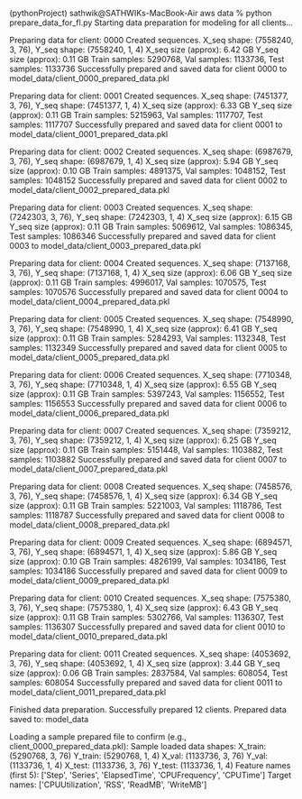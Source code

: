 (pythonProject) sathwik@SATHWIKs-MacBook-Air aws data % python prepare_data_for_fl.py
Starting data preparation for modeling for all clients...

Preparing data for client: 0000
  Created sequences. X_seq shape: (7558240, 3, 76), Y_seq shape: (7558240, 1, 4)
  X_seq size (approx): 6.42 GB
  Y_seq size (approx): 0.11 GB
  Train samples: 5290768, Val samples: 1133736, Test samples: 1133736
  Successfully prepared and saved data for client 0000 to model_data/client_0000_prepared_data.pkl

Preparing data for client: 0001
  Created sequences. X_seq shape: (7451377, 3, 76), Y_seq shape: (7451377, 1, 4)
  X_seq size (approx): 6.33 GB
  Y_seq size (approx): 0.11 GB
  Train samples: 5215963, Val samples: 1117707, Test samples: 1117707
  Successfully prepared and saved data for client 0001 to model_data/client_0001_prepared_data.pkl

Preparing data for client: 0002
  Created sequences. X_seq shape: (6987679, 3, 76), Y_seq shape: (6987679, 1, 4)
  X_seq size (approx): 5.94 GB
  Y_seq size (approx): 0.10 GB
  Train samples: 4891375, Val samples: 1048152, Test samples: 1048152
  Successfully prepared and saved data for client 0002 to model_data/client_0002_prepared_data.pkl

Preparing data for client: 0003
  Created sequences. X_seq shape: (7242303, 3, 76), Y_seq shape: (7242303, 1, 4)
  X_seq size (approx): 6.15 GB
  Y_seq size (approx): 0.11 GB
  Train samples: 5069612, Val samples: 1086345, Test samples: 1086346
  Successfully prepared and saved data for client 0003 to model_data/client_0003_prepared_data.pkl

Preparing data for client: 0004
  Created sequences. X_seq shape: (7137168, 3, 76), Y_seq shape: (7137168, 1, 4)
  X_seq size (approx): 6.06 GB
  Y_seq size (approx): 0.11 GB
  Train samples: 4996017, Val samples: 1070575, Test samples: 1070576
  Successfully prepared and saved data for client 0004 to model_data/client_0004_prepared_data.pkl

Preparing data for client: 0005
  Created sequences. X_seq shape: (7548990, 3, 76), Y_seq shape: (7548990, 1, 4)
  X_seq size (approx): 6.41 GB
  Y_seq size (approx): 0.11 GB
  Train samples: 5284293, Val samples: 1132348, Test samples: 1132349
  Successfully prepared and saved data for client 0005 to model_data/client_0005_prepared_data.pkl

Preparing data for client: 0006
  Created sequences. X_seq shape: (7710348, 3, 76), Y_seq shape: (7710348, 1, 4)
  X_seq size (approx): 6.55 GB
  Y_seq size (approx): 0.11 GB
  Train samples: 5397243, Val samples: 1156552, Test samples: 1156553
  Successfully prepared and saved data for client 0006 to model_data/client_0006_prepared_data.pkl

Preparing data for client: 0007
  Created sequences. X_seq shape: (7359212, 3, 76), Y_seq shape: (7359212, 1, 4)
  X_seq size (approx): 6.25 GB
  Y_seq size (approx): 0.11 GB
  Train samples: 5151448, Val samples: 1103882, Test samples: 1103882
  Successfully prepared and saved data for client 0007 to model_data/client_0007_prepared_data.pkl

Preparing data for client: 0008
  Created sequences. X_seq shape: (7458576, 3, 76), Y_seq shape: (7458576, 1, 4)
  X_seq size (approx): 6.34 GB
  Y_seq size (approx): 0.11 GB
  Train samples: 5221003, Val samples: 1118786, Test samples: 1118787
  Successfully prepared and saved data for client 0008 to model_data/client_0008_prepared_data.pkl

Preparing data for client: 0009
  Created sequences. X_seq shape: (6894571, 3, 76), Y_seq shape: (6894571, 1, 4)
  X_seq size (approx): 5.86 GB
  Y_seq size (approx): 0.10 GB
  Train samples: 4826199, Val samples: 1034186, Test samples: 1034186
  Successfully prepared and saved data for client 0009 to model_data/client_0009_prepared_data.pkl

Preparing data for client: 0010
  Created sequences. X_seq shape: (7575380, 3, 76), Y_seq shape: (7575380, 1, 4)
  X_seq size (approx): 6.43 GB
  Y_seq size (approx): 0.11 GB
  Train samples: 5302766, Val samples: 1136307, Test samples: 1136307
  Successfully prepared and saved data for client 0010 to model_data/client_0010_prepared_data.pkl

Preparing data for client: 0011
  Created sequences. X_seq shape: (4053692, 3, 76), Y_seq shape: (4053692, 1, 4)
  X_seq size (approx): 3.44 GB
  Y_seq size (approx): 0.06 GB
  Train samples: 2837584, Val samples: 608054, Test samples: 608054
  Successfully prepared and saved data for client 0011 to model_data/client_0011_prepared_data.pkl

Finished data preparation. Successfully prepared 12 clients.
Prepared data saved to: model_data

Loading a sample prepared file to confirm (e.g., client_0000_prepared_data.pkl):
Sample loaded data shapes:
X_train: (5290768, 3, 76)
Y_train: (5290768, 1, 4)
X_val: (1133736, 3, 76)
Y_val: (1133736, 1, 4)
X_test: (1133736, 3, 76)
Y_test: (1133736, 1, 4)
Feature names (first 5): ['Step', 'Series', 'ElapsedTime', 'CPUFrequency', 'CPUTime']
Target names: ['CPUUtilization', 'RSS', 'ReadMB', 'WriteMB']